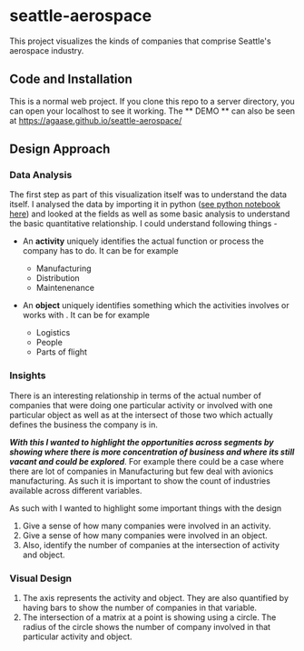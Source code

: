 # seattle-aerospace

This project visualizes the kinds of companies that comprise Seattle's aerospace industry.

## Code and Installation
This is a normal web project. If you clone this repo to a server directory, you can open your localhost to see it working.
The ** DEMO ** can also be seen at https://agaase.github.io/seattle-aerospace/

## Design Approach

### Data Analysis
The first step as part of this visualization itself was to understand the data itself. I analysed the data by importing it in python ([see python notebook here](https://github.com/agaase/seattle-aerospace/blob/master/analysis.ipynb)) and looked at the fields as well as some basic analysis to understand the basic quantitative relationship. 
I could understand following things - 

* An **activity** uniquely identifies the actual function or process the company has to do. It can be for example
   * Manufacturing
   * Distribution
   * Maintenenance
  
* An **object** uniquely identifies something which the activities involves or works with . It can be for example
   * Logistics
   * People
   * Parts of flight
    
### Insights
There is an interesting relationship in terms of the actual number of companies that were doing one particular activity or involved with one particular object as well as at the intersect of those two which actually defines the business the company is in.

***With this I wanted to highlight the opportunities across segments by showing where there is more concentration of business and where its still vacant and could be explored***.
For example there could be a case where there are lot of companies in Manufacturing but few deal with avionics manufacturing. As such it is important to show the count of industries available across different variables.

As such with I wanted to highlight some important things with the design
1. Give a sense of how many companies were involved in an activity.
2. Give a sense of how many companies were involved in an object.
3. Also, identify the number of companies at the intersection of activity and object.

### Visual Design
1. The axis represents the activity and object. They are also quantified by having bars to show the number of companies in that variable.
2. The intersection of a matrix at a point is showing using a circle. The radius of the circle shows the number of company involved in that particular activity and object.

